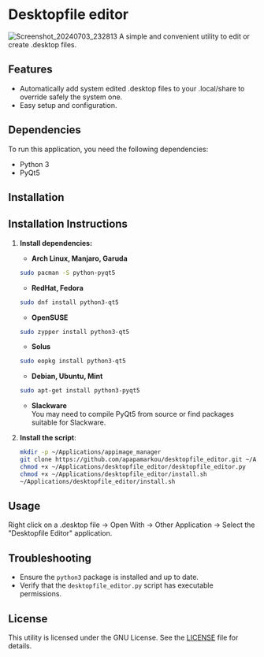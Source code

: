# Desktopfile editor 
![Screenshot_20240703_232813](https://github.com/apapamarkou/desktopfile_editor/assets/42995877/b639c158-d5af-41f1-9b7b-bb96b3dcc56a)
A simple and convenient utility to edit or create .desktop files. 

## Features

- Automatically add system edited .desktop files to your .local/share to override safely the system one.
- Easy setup and configuration.

## Dependencies

To run this application, you need the following dependencies:

- Python 3
- PyQt5

## Installation

## Installation Instructions

1. **Install dependencies:**

    - **Arch Linux, Manjaro, Garuda**
    ```bash
    sudo pacman -S python-pyqt5
    ```

    - **RedHat, Fedora**
    ```bash
    sudo dnf install python3-qt5
    ```

    - **OpenSUSE**
    ```bash
    sudo zypper install python3-qt5
    ```

    - **Solus**
    ```bash
    sudo eopkg install python3-qt5
    ```

     - **Debian, Ubuntu, Mint**
    ```bash
    sudo apt-get install python3-pyqt5
    ```

   - **Slackware**   
   You may need to compile PyQt5 from source or find packages suitable for Slackware.


2. **Install the script**:
    ```bash
    mkdir -p ~/Applications/appimage_manager
    git clone https://github.com/apapamarkou/desktopfile_editor.git ~/Applications/desktopfile_editor
    chmod +x ~/Applications/desktopfile_editor/desktopfile_editor.py
    chmod +x ~/Applications/desktopfile_editor/install.sh
    ~/Applications/desktopfile_editor/install.sh
    ```

## Usage

Right click on a .desktop file -> Open With -> Other Application -> Select the "Desktopfile Editor" application.

## Troubleshooting

- Ensure the `python3` package is installed and up to date.
- Verify that the `desktopfile_editor.py` script has executable permissions.

## License

This utility is licensed under the GNU License. See the [LICENSE](LICENSE) file for details.


